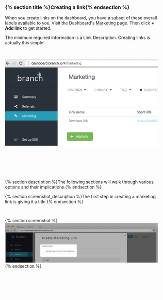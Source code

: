 
### {% section title %}Creating a link{% endsection %}

When you create links on the dashboard, you have a subset of these overall labels available to you. Visit the Dashboard's [Marketing](https://dashboard.branch.io/#/marketing) page. Then click **+ Add link** to get started.

The minimum required information is a Link Description. Creating links is actually this simple!

![](/img/1px.png)

![Marketing Screen](/img/ingredients/dashboard_links/add.png)

![](/img/1px.png)

![](/img/1px.png)

![](/img/1px.png)

{% section description %}The following sections will walk through various options and their implications.{% endsection %}

{% section screenshot_description %}The first step in creating a marketing link is giving it a title.{% endsection %}

![](/img/1px.png)

{% section screenshot %}![Description](/img/ingredients/dashboard_links/add_2.png){% endsection %}

![](/img/1px.png)

![](/img/1px.png)

![](/img/1px.png)
